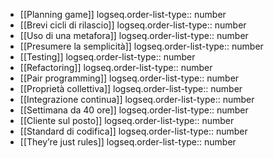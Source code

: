 - [[Planning game]]
  logseq.order-list-type:: number
- [[Brevi cicli di rilascio]]
  logseq.order-list-type:: number
- [[Uso di una metafora]]
  logseq.order-list-type:: number
- [[Presumere la semplicità]]
  logseq.order-list-type:: number
- [[Testing]]
  logseq.order-list-type:: number
- [[Refactoring]]
  logseq.order-list-type:: number
- [[Pair programming]]
  logseq.order-list-type:: number
- [[Proprietà collettiva]]
  logseq.order-list-type:: number
- [[Integrazione continua]]
  logseq.order-list-type:: number
- [[Settimana da 40 ore]]
  logseq.order-list-type:: number
- [[Cliente sul posto]]
  logseq.order-list-type:: number
- [[Standard di codifica]]
  logseq.order-list-type:: number
- [[They’re just rules]]
  logseq.order-list-type:: number